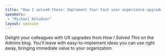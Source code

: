 ```yaml
---
title: "How I solved these: Implement four fast user experience upgrade ideas"
speakers:
 - "Michael Kolodner"
layout: session
---
```


Delight your colleagues with UX upgrades from *How I Solved This* on the Admins blog. 
You’ll leave with easy-to-implement ideas you can use right away, bringing immediate value to your organization.
